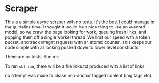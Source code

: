 Scraper
=======

This is a simple async scraper with no tests. It's the best I could manage in the guideline time. I thought it would be a nice thing to use an evented model, so we crawl the page looking for work, queuing fresh links, and popping them off a single worker thread. We limit our speed with a token bucket, and track inflight requests with an atomic counter. This keeps our code simple with all locking pushed down to lower level constructs.

There are no tests. Sue me.

To run `sbt run`, there will be a file links.txt produced with a list of links.

no attempt was made to chase non-anchor tagged content (img tags etc).
